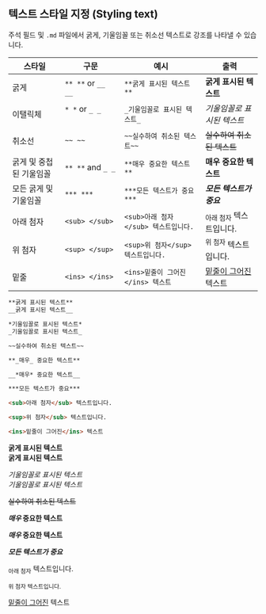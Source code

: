 ## 텍스트 스타일 지정 (Styling text)

주석 필드 및 `.md` 파일에서 굵게, 기울임꼴 또는 취소선 텍스트로 강조를 나타낼 수 있습니다.

| 스타일 | 구문 | 예시 | 출력 |
| --- | --- | --- | --- |
| 굵게 | `** **` or `__ __`| `**굵게 표시된 텍스트**` | **굵게 표시된 텍스트** |
| 이탤릭체 | `* *` or `_ _`     | `_기울임꼴로 표시된 텍스트_` | _기울임꼴로 표시된 텍스트_ |
| 취소선 | `~~ ~~` | `~~실수하여 취소된 텍스트~~` | ~~실수하여 취소된 텍스트~~ |
| 굵게 및 중첩된 기울임꼴 | `** **` and `_ _` | `**매우 중요한 텍스트**` | **매우 중요한 텍스트** |
| 모든 굵게 및 기울임꼴 | `*** ***` | `***모든 텍스트가 중요***` | ***모든 텍스트가 중요*** | <!-- markdownlint-disable-line emphasis-style -->
| 아래 첨자 | `<sub> </sub>` | `<sub>아래 첨자</sub> 텍스트입니다.` | <sub>아래 첨자</sub> 텍스트입니다. |
| 위 첨자 | `<sup> </sup>` | `<sup>위 첨자</sup> 텍스트입니다.` | <sup>위 첨자</sup> 텍스트입니다. |
| 밑줄 | `<ins> </ins>` | `<ins>밑줄이 그어진</ins> 텍스트` | <ins>밑줄이 그어진</ins> 텍스트 |

```markdown
**굵게 표시된 텍스트**  
__굵게 표시된 텍스트__

*기울임꼴로 표시된 텍스트*  
_기울임꼴로 표시된 텍스트_

~~실수하여 취소된 텍스트~~

**_매우_ 중요한 텍스트**

__*매우* 중요한 텍스트__

***모든 텍스트가 중요***

<sub>아래 첨자</sub> 텍스트입니다.

<sup>위 첨자</sub> 텍스트입니다.

<ins>밑줄이 그어진</ins> 텍스트
```

**굵게 표시된 텍스트**  
__굵게 표시된 텍스트__

*기울임꼴로 표시된 텍스트*  
_기울임꼴로 표시된 텍스트_

~~실수하여 취소된 텍스트~~

**_매우_ 중요한 텍스트**

__*매우* 중요한 텍스트__

***모든 텍스트가 중요***

<sub>아래 첨자</sub> 텍스트입니다.

<sup>위 첨자</sub> 텍스트입니다.

<ins>밑줄이 그어진</ins> 텍스트